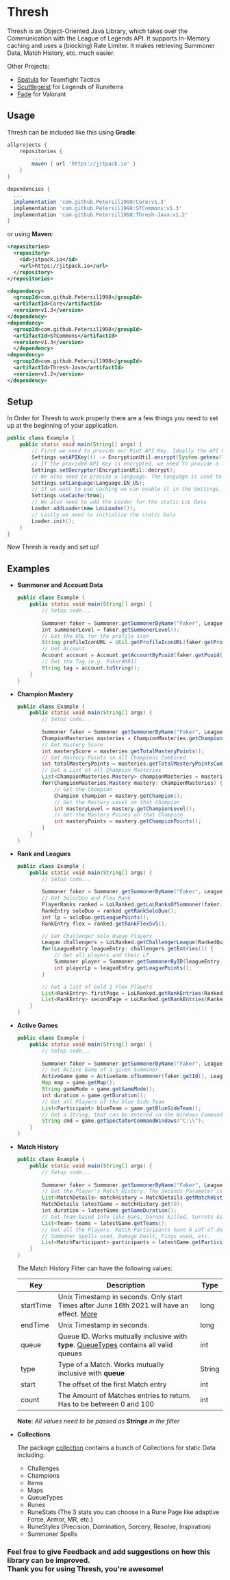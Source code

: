# Thresh

Thresh is an Object-Oriented Java Library, which takes over the Communication with the League of Legends API. It supports In-Memory caching and uses a (blocking) Rate Limiter. It makes retrieving Summoner Data, Match History,
etc. much easier.

Other Projects:
- [Spatula](https://github.com/Petersil1998/Spatula) for Teamfight Tactics
- [Scuttlegeist](https://github.com/Petersil1998/Scuttlegeist) for Legends of Runeterra
- [Fade](https://github.com/Petersil1998/Fade) for Valorant

## Usage

Thresh can be included like this using **Gradle**:

```groovy
allprojects {
    repositories {
        ...
        maven { url 'https://jitpack.io' }
    }
}

dependencies {
  ...
  implementation 'com.github.Petersil1998:Core:v1.3'
  implementation 'com.github.Petersil1998:STCommons:v1.3'
  implementation 'com.github.Petersil1998:Thresh-Java:v1.2'
}
```

or using **Maven**:

```XML
<repositories>
  <repository>
    <id>jitpack.io</id>
    <url>https://jitpack.io</url>
  </repository>
</repositories>

<dependency>
  <groupId>com.github.Petersil1998</groupId>
  <artifactId>Core</artifactId>
  <version>v1.3</version>
</dependency>
<dependency>
  <groupId>com.github.Petersil1998</groupId>
  <artifactId>STCommons</artifactId>
  <version>v1.3</version>
  </dependency>
<dependency>
  <groupId>com.github.Petersil1998</groupId>
  <artifactId>Thresh-Java</artifactId>
  <version>v1.2</version>
</dependency>
```

## Setup

In Order for Thresh to work properly there are a few things you need to set up
at the beginning of your application.

```JAVA
public class Example {
    public static void main(String[] args) {
        // First we need to provide our Riot API Key. Ideally the API Key is encrypted
        Settings.setAPIKey(() -> EncryptionUtil.encrypt(System.getenv("API_KEY")));
        // If the provided API Key is encrypted, we need to provide a function to decrypt the API Key
        Settings.setDecryptor(EncryptionUtil::decrypt);
        // We also need to provide a language. The language is used to static Data like Champions, Item, etc.
        Settings.setLanguage(Language.EN_US);
        // If we want to use caching we can enable it in the Settings. Caching is disabled by default
        Settings.useCache(true);
        // We also need to add the Loader for the static LoL Data
        Loader.addLoader(new LoLLoader());
        // Lastly we need to initialize the static Data
        Loader.init();
    }
}
```

Now Thresh is ready and set up!

## Examples

- **Summoner and Account Data**

    ```JAVA
    public class Example {
        public static void main(String[] args) {
            // Setup code...
            
            Summoner faker = Summoner.getSummonerByName("Faker", LeaguePlatform.KR);
            int summonerLevel = faker.getSummonerLevel();
            // Get the URL for the profile Icon
            String profileIconURL = Util.getProfileIconURL(faker.getProfileIcon());
            // Get Account
            Account account = Account.getAccountByPuuid(faker.getPuuid(), LeagueRegion.ASIA);
            // Get the Tag (e.g. Faker#KR1)
            String tag = account.toString();
        }
    } 
    ```

- **Champion Mastery**

    ```JAVA
    public class Example { 
        public static void main(String[] args) {
            // Setup code...
           
            Summoner faker = Summoner.getSummonerByName("Faker", LeaguePlatform.KR);
            ChampionMasteries masteries = ChampionMasteries.getChampionMasteriesOfSummoner(faker.getId(), LeaguePlatform.KR);
            // Get Mastery Score
            int masteryScore = masteries.getTotalMasteryPoints();
            // Get Mastery Points on all Champions Combined
            int totalMasteryPoints = masteries.getTotalMasteryPointsCombined();
            // Get a List of all Champion Masteries
            List<ChampionMasteries.Mastery> championMasteries = masteries.getChampionMasteries();
            for(ChampionMasteries.Mastery mastery: championMasteries) {
                // Get the Champion
                Champion champion = mastery.getChampion();
                // Get the Mastery Level on that Champion
                int masteryLevel = mastery.getChampionLevel();
                // Get the Mastery Points on that Champion
                int masteryPoints = mastery.getChampionPoints();
            }
        }
    } 
    ```

- **Rank and Leagues**

    ```JAVA
    public class Example {
        public static void main(String[] args) {
            // Setup code...
            
            Summoner faker = Summoner.getSummonerByName("Faker", LeaguePlatform.KR);
            // Get Solo/Duo and Flex Rank
            PlayerRanks ranked = LoLRanked.getLoLRanksOfSummoner(faker.getId(), LeaguePlatform.KR);
            RankEntry soloDuo = ranked.getRankSoloDuo();
            int lp = soloDuo.getLeaguePoints();
            RankEntry flex = ranked.getRankFlex5v5();
  
            // Get Challenger Solo Queue Players
            League challengers = LoLRanked.getChallengerLeague(RankedQueue.SOLO_DUO, LeaguePlatform.EUW);
            for(LeagueEntry leagueEntry: challengers.getEntries()) {
                // Get all players and their LP
                Summoner player = Summoner.getSummonerByID(leagueEntry.getSummonerId(), LeaguePlatform.EUW);
                int playerLp = leagueEntry.getLeaguePoints();
            }
  
            // Get a list of Gold 1 Flex Players
            List<RankEntry> firstPage = LoLRanked.getRankEntries(RankedDivision.I, RankedTier.GOLD, RankedQueue.FLEX, LeaguePlatform.NA);
            List<RankEntry> secondPage = LoLRanked.getRankEntries(RankedDivision.I, RankedTier.GOLD, RankedQueue.FLEX, LeaguePlatform.NA, 2);
        }
    } 
    ```

- **Active Games**

    ```JAVA
    public class Example {
        public static void main(String[] args) {
            // Setup code...
            
            Summoner faker = Summoner.getSummonerByName("Faker", LeaguePlatform.NA);
            // Get Active Game of a given Summoner
            ActiveGame game = ActiveGame.ofSummoner(faker.getId(), LeaguePlatform.NA);
            Map map = game.getMap();
            String gameMode = game.getGameMode();
            int duration = game.getDuration();
            // Get all Players of the blue Side Team
            List<Participant> blueTeam = game.getBlueSideTeam();
            // Get a String, that can be entered in the Windows Commandline to spectate the Game
            String cmd = game.getSpectatorCommandWindows("C:\\");
        } 
    } 
    ```

- **Match History**

    ```JAVA
    public class Example {
        public static void main(String[] args) {
            // Setup code...
            
            Summoner faker = Summoner.getSummonerByName("Faker", LeaguePlatform.NA);
            // Get the Player's Match History. The Seconds Parameter is a Filter.
            List<MatchDetails> matchHistory = MatchDetails.getMatchHistory(faker.getId(), LeagueRegion.ASIA, Map.of());
            MatchDetails latestGame = matchHistory.get(0);
            int duration = latestGame.getGameDuration();
            // Get Team-based Info like bans, barons killed, turrets killed, etc.
            List<Team> teams = latestGame.getTeams();
            // Get all the Players. Match Participants have A LOT of data like Items bought, Champion played,
            // Summoner Spells used, Damage Dealt, Pings used, etc.
            List<MatchParticipant> participants = latestGame.getParticipants();
        } 
    } 
    ```
  The Match History Filter can have the following values:

  | Key       | Description                                                                                                                                                                                                      | Type   |
  |-----------|------------------------------------------------------------------------------------------------------------------------------------------------------------------------------------------------------------------|--------|
  | startTime | Unix Timestamp in seconds. Only start Times after June 16th 2021 will have an effect. [More](https://developer.riotgames.com/apis#match-v5/GET_getMatchIdsByPUUID)                                               | long   | 
  | endTime   | Unix Timestamp in seconds.                                                                                                                                                                                       | long   |
  | queue     | Queue ID. Works mutually inclusive with **type**. [QueueTypes](https://github.com/Petersil1998/Thresh-Java/blob/master/src/main/java/net/petersil98/thresh/collection/QueueTypes.java) contains all valid queues | int    |
  | type      | Type of a Match. Works mutually inclusive with **queue**                                                                                                                                                         | String |
  | start     | The offset of the first Match entry                                                                                                                                                                              | int    |
  | count     | The Amount of Matches entries to return. Has to be between 0 and 100                                                                                                                                             | int    |

  **Note**: *All values need to be passed as **Strings** in the filter*


- **Collections**

    The package [collection](https://github.com/Petersil1998/Thresh-Java/blob/master/src/main/java/net/petersil98/thresh/collection/) contains a bunch of Collections for static Data including:
  
    - Challenges
    - Champions
    - Items
    - Maps
    - QueueTypes
    - Runes
    - RuneStats (The 3 stats you can choose in a Rune Page like adaptive Force, Armor, MR, etc.)
    - RuneStyles (Precision, Domination, Sorcery, Resolve, Inspiration)
    - Summoner Spells

### Feel free to give Feedback and add suggestions on how this library can be improved. <br>Thank you for using Thresh, you're awesome!
